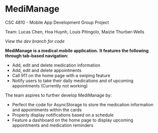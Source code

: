 # MediManage

CSC 4810 - Mobile App Development Group Project

Team: Lucas Chen, Hoa Huynh, Louis Pitingolo, Maizie Thurber-Wells

_View the dev branch for code_

**MediManage is a medical mobile application.**
**It features the following through tab-based navigation:**
- Add, edit and delete medication information
- Add, edit and delete appointments
- Call 911 on the home page with a swiping feature
- Notify users to take their daily medications and of upcoming appointments (Currently not working)

The team aspires to further develop MediManage by:
- Perfect the code for AsyncStorage to store the medication information and appointments within the cards
- Properly display notifications based on a schedule
- Feature a dashboard on the home page to display upcoming appointments and medication reminders
